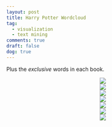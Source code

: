 ```yaml
---
layout: post
title: Harry Potter Wordcloud
tag:
  - visualization
  - text mining
comments: true
draft: false
dog: true
---
```


Plus the _exclusive_ words in each book.

<div align="center">
  <img src="https://shawenyao.github.io/R/output/wordcloud/1.png" />
</div>

<div align="center">
  <img src="https://shawenyao.github.io/R/output/wordcloud/2.png" />
</div>

<div align="center">
  <img src="https://shawenyao.github.io/R/output/wordcloud/3.png" />
</div>

<div align="center">
  <img src="https://shawenyao.github.io/R/output/wordcloud/4.png" />
</div>

<div align="center">
  <img src="https://shawenyao.github.io/R/output/wordcloud/5.png" />
</div>

<div align="center">
  <img src="https://shawenyao.github.io/R/output/wordcloud/6.png" />
</div>

<div align="center">
  <img src="https://shawenyao.github.io/R/output/wordcloud/7.png" />
</div>
